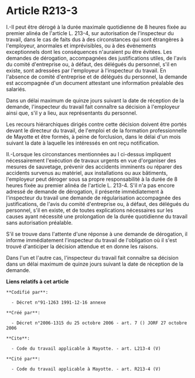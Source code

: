 # Article R213-3

I.-Il peut être dérogé à la durée maximale quotidienne de 8 heures fixée au premier alinéa de l'article L. 213-4, sur
autorisation de l'inspecteur du travail, dans le cas de faits dus à des circonstances qui sont étrangères à l'employeur,
anormales et imprévisibles, ou à des événements exceptionnels dont les conséquences n'auraient pu être évitées. Les demandes
de dérogation, accompagnées des justifications utiles, de l'avis du comité d'entreprise ou, à défaut, des délégués du
personnel, s'il en existe, sont adressées par l'employeur à l'inspecteur du travail. En l'absence de comité d'entreprise et
de délégués du personnel, la demande est accompagnée d'un document attestant une information préalable des salariés. 

Dans un délai maximum de quinze jours suivant la date de réception de la demande, l'inspecteur du travail fait connaître sa
décision à l'employeur ainsi que, s'il y a lieu, aux représentants du personnel. 

Les recours hiérarchiques dirigés contre cette décision doivent être portés devant le directeur du travail, de l'emploi et de
la formation professionnelle de Mayotte et être formés, à peine de forclusion, dans le délai d'un mois suivant la date à
laquelle les intéressés en ont reçu notification. 

II.-Lorsque les circonstances mentionnées au I ci-dessus impliquent nécessairement l'exécution de travaux urgents en vue
d'organiser des mesures de sauvetage, prévenir des accidents imminents ou réparer des accidents survenus au matériel, aux
installations ou aux bâtiments, l'employeur peut déroger sous sa propre responsabilité à la durée de 8 heures fixée au
premier alinéa de l'article L. 213-4. S'il n'a pas encore adressé de demande de dérogation, il présente immédiatement à
l'inspecteur du travail une demande de régularisation accompagnée des justifications, de l'avis du comité d'entreprise ou, à
défaut, des délégués du personnel, s'il en existe, et de toutes explications nécessaires sur les causes ayant nécessité une
prolongation de la durée quotidienne du travail sans autorisation préalable. 

S'il se trouve dans l'attente d'une réponse à une demande de dérogation, il informe immédiatement l'inspecteur du travail de
l'obligation où il s'est trouvé d'anticiper la décision attendue et en donne les raisons. 

Dans l'un et l'autre cas, l'inspecteur du travail fait connaître sa décision dans un délai maximum de quinze jours suivant la
date de réception de la demande.

**Liens relatifs à cet article**

	**Codifié par**:

	  - Décret n°91-1263 1991-12-16 annexe

	**Créé par**:

	  - Décret n°2006-1315 du 25 octobre 2006 - art. 7 () JORF 27 octobre 2006

	**Cite**:

	  - Code du travail applicable à Mayotte. - art. L213-4 (V)

	**Cité par**:

	  - Code du travail applicable à Mayotte. - art. R213-4 (V)
